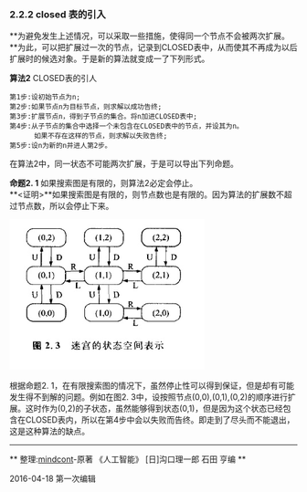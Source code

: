 ### 2.2.2 closed 表的引入

**为避免发生上述情况，可以采取一些措施，使得同一个节点不会被两次扩展。**为此，可以把扩展过一次的节点，记录到CLOSED表中，从而使其不再成为以后扩展时的候选对象。于是新的算法就变成一了下列形式。    

**算法2**   CLOSED表的引人    

    第1步:设初始节点为n;    
    第2步:如果节点n为目标节点，则求解以成功告终;    
    第3步:扩展节点n，得到子节点的集合。将n加进CLOSED表中;    
    第4步:从子节点的集合中选择一个未包含在CLOSED表中的节点，并设其为n。
          如果不存在这样的节点，则求解以失败告终;    
    第5步:设n为新的n并进人第2步。    

在算法2中，同一状态不可能两次扩展，于是可以导出下列命题。

 **命题2. 1** 如果搜索图是有限的，则算法2必定会停止。    
 **<证明>**如果搜索图是有限的，则节点数也是有限的。因为算法的扩展数不超过节点数，所以会停止下来。
 
 ![](../The-Relationship/迷宫的状态空间表示.jpg)
 
根据命题2. 1，在有限搜索图的情况下，虽然停止性可以得到保证，但是却有可能发生得不到解的问题。例如在图2. 3中，设按照节点(0,0),(0,1),(0,2)的顺序进行扩展。这时作为(0,2)的子状态，虽然能够得到状态(0,1)，但是因为这个状态已经包含在CLOSED表内，所以在第4步中会以失败而告终。即走到了尽头而不能退出，这是这种算法的缺点。

---
** 整理:[mindcont](https://github.com/mindcont)-原著 《人工智能》 [日]沟口理一郎 石田 亨编 **

2016-04-18 第一次编辑